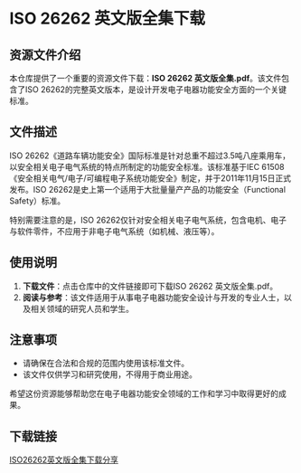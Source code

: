# ISO 26262 英文版全集下载

## 资源文件介绍

本仓库提供了一个重要的资源文件下载：**ISO 26262 英文版全集.pdf**。该文件包含了ISO 26262的完整英文版本，是设计开发电子电器功能安全方面的一个关键标准。

## 文件描述

ISO 26262《道路车辆功能安全》国际标准是针对总重不超过3.5吨八座乘用车，以安全相关电子电气系统的特点所制定的功能安全标准。该标准基于IEC 61508《安全相关电气/电子/可编程电子系统功能安全》制定，并于2011年11月15日正式发布。ISO 26262是史上第一个适用于大批量量产产品的功能安全（Functional Safety）标准。

特别需要注意的是，ISO 26262仅针对安全相关电子电气系统，包含电机、电子与软件零件，不应用于非电子电气系统（如机械、液压等）。

## 使用说明

1. **下载文件**：点击仓库中的文件链接即可下载ISO 26262 英文版全集.pdf。
2. **阅读与参考**：该文件适用于从事电子电器功能安全设计与开发的专业人士，以及相关领域的研究人员和学生。

## 注意事项

- 请确保在合法和合规的范围内使用该标准文件。
- 该文件仅供学习和研究使用，不得用于商业用途。

希望这份资源能够帮助您在电子电器功能安全领域的工作和学习中取得更好的成果。

## 下载链接

[ISO26262英文版全集下载分享](https://pan.quark.cn/s/ac53a2ca3a4e)